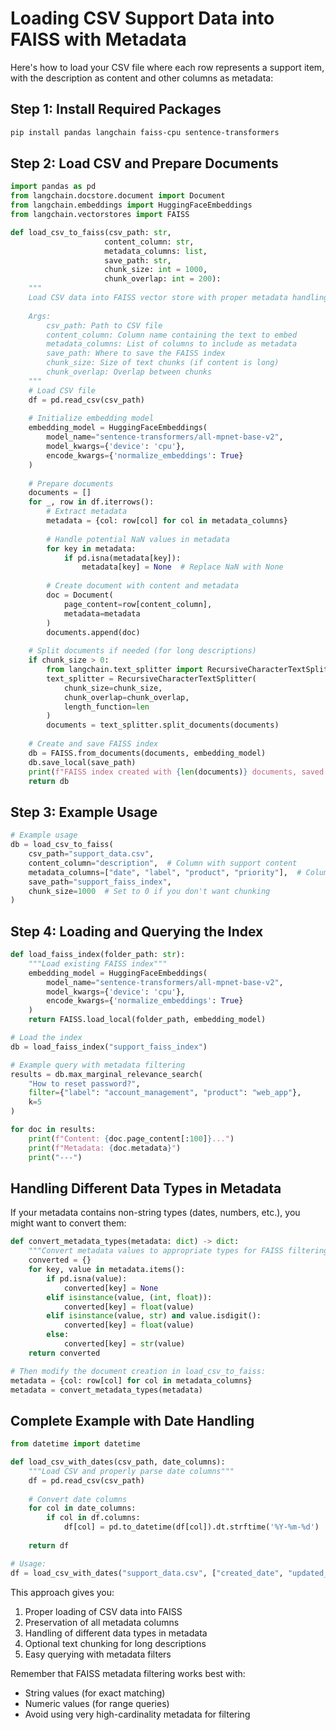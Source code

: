 # Loading CSV Support Data into FAISS with Metadata

Here's how to load your CSV file where each row represents a support item, with the description as content and other columns as metadata:

## Step 1: Install Required Packages

```bash
pip install pandas langchain faiss-cpu sentence-transformers
```

## Step 2: Load CSV and Prepare Documents

```python
import pandas as pd
from langchain.docstore.document import Document
from langchain.embeddings import HuggingFaceEmbeddings
from langchain.vectorstores import FAISS

def load_csv_to_faiss(csv_path: str, 
                     content_column: str, 
                     metadata_columns: list, 
                     save_path: str, 
                     chunk_size: int = 1000,
                     chunk_overlap: int = 200):
    """
    Load CSV data into FAISS vector store with proper metadata handling
    
    Args:
        csv_path: Path to CSV file
        content_column: Column name containing the text to embed
        metadata_columns: List of columns to include as metadata
        save_path: Where to save the FAISS index
        chunk_size: Size of text chunks (if content is long)
        chunk_overlap: Overlap between chunks
    """
    # Load CSV file
    df = pd.read_csv(csv_path)
    
    # Initialize embedding model
    embedding_model = HuggingFaceEmbeddings(
        model_name="sentence-transformers/all-mpnet-base-v2",
        model_kwargs={'device': 'cpu'},
        encode_kwargs={'normalize_embeddings': True}
    )
    
    # Prepare documents
    documents = []
    for _, row in df.iterrows():
        # Extract metadata
        metadata = {col: row[col] for col in metadata_columns}
        
        # Handle potential NaN values in metadata
        for key in metadata:
            if pd.isna(metadata[key]):
                metadata[key] = None  # Replace NaN with None
            
        # Create document with content and metadata
        doc = Document(
            page_content=row[content_column],
            metadata=metadata
        )
        documents.append(doc)
    
    # Split documents if needed (for long descriptions)
    if chunk_size > 0:
        from langchain.text_splitter import RecursiveCharacterTextSplitter
        text_splitter = RecursiveCharacterTextSplitter(
            chunk_size=chunk_size,
            chunk_overlap=chunk_overlap,
            length_function=len
        )
        documents = text_splitter.split_documents(documents)
    
    # Create and save FAISS index
    db = FAISS.from_documents(documents, embedding_model)
    db.save_local(save_path)
    print(f"FAISS index created with {len(documents)} documents, saved to {save_path}")
    return db
```

## Step 3: Example Usage

```python
# Example usage
db = load_csv_to_faiss(
    csv_path="support_data.csv",
    content_column="description",  # Column with support content
    metadata_columns=["date", "label", "product", "priority"],  # Columns to keep as metadata
    save_path="support_faiss_index",
    chunk_size=1000  # Set to 0 if you don't want chunking
)
```

## Step 4: Loading and Querying the Index

```python
def load_faiss_index(folder_path: str):
    """Load existing FAISS index"""
    embedding_model = HuggingFaceEmbeddings(
        model_name="sentence-transformers/all-mpnet-base-v2",
        model_kwargs={'device': 'cpu'},
        encode_kwargs={'normalize_embeddings': True}
    )
    return FAISS.load_local(folder_path, embedding_model)

# Load the index
db = load_faiss_index("support_faiss_index")

# Example query with metadata filtering
results = db.max_marginal_relevance_search(
    "How to reset password?",
    filter={"label": "account_management", "product": "web_app"},
    k=5
)

for doc in results:
    print(f"Content: {doc.page_content[:100]}...")
    print(f"Metadata: {doc.metadata}")
    print("---")
```

## Handling Different Data Types in Metadata

If your metadata contains non-string types (dates, numbers, etc.), you might want to convert them:

```python
def convert_metadata_types(metadata: dict) -> dict:
    """Convert metadata values to appropriate types for FAISS filtering"""
    converted = {}
    for key, value in metadata.items():
        if pd.isna(value):
            converted[key] = None
        elif isinstance(value, (int, float)):
            converted[key] = float(value)
        elif isinstance(value, str) and value.isdigit():
            converted[key] = float(value)
        else:
            converted[key] = str(value)
    return converted

# Then modify the document creation in load_csv_to_faiss:
metadata = {col: row[col] for col in metadata_columns}
metadata = convert_metadata_types(metadata)
```

## Complete Example with Date Handling

```python
from datetime import datetime

def load_csv_with_dates(csv_path, date_columns):
    """Load CSV and properly parse date columns"""
    df = pd.read_csv(csv_path)
    
    # Convert date columns
    for col in date_columns:
        if col in df.columns:
            df[col] = pd.to_datetime(df[col]).dt.strftime('%Y-%m-%d')  # Convert to string format
    
    return df

# Usage:
df = load_csv_with_dates("support_data.csv", ["created_date", "updated_date"])
```

This approach gives you:
1. Proper loading of CSV data into FAISS
2. Preservation of all metadata columns
3. Handling of different data types in metadata
4. Optional text chunking for long descriptions
5. Easy querying with metadata filters

Remember that FAISS metadata filtering works best with:
- String values (for exact matching)
- Numeric values (for range queries)
- Avoid using very high-cardinality metadata for filtering